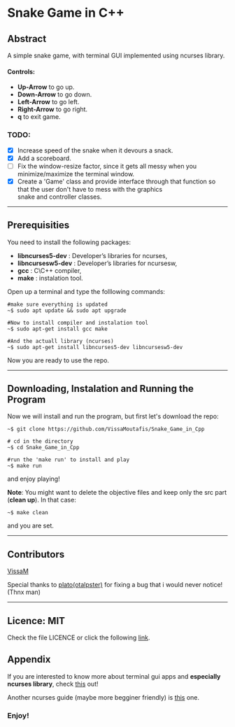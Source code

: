 # Snake Game in C++

## Abstract

A simple snake game, with terminal GUI implemented using ncurses library.

#### Controls:

- __Up-Arrow__ to go up.
- __Down-Arrow__ to go down.
- __Left-Arrow__ to go left.
- __Right-Arrow__ to go right.
- __q__ to exit game. 

### TODO:

- [x] Increase speed of the snake when it devours a snack.
- [x] Add a scoreboard.
- [ ] Fix the window-resize factor, since it gets all messy when you minimize/maximize the terminal window.
- [x] Create a 'Game' class and provide interface through that function so that the user don't have to mess with the graphics   
      snake and controller classes. 
---

## Prerequisities

You need to install the following packages:

- __libncurses5-dev__ : Developer’s libraries for ncurses,
- __libncursesw5-dev__ : Developer’s libraries for ncursesw,
- __gcc__ : C\C++ compiler,
- __make__ : instalation tool.

Open up a terminal and type the folllowing commands:

```shell
#make sure everything is updated
~$ sudo apt update && sudo apt upgrade

#Now to install compiler and instalation tool
~$ sudo apt-get install gcc make

#And the actuall library (ncurses)
~$ sudo apt-get install libncurses5-dev libncursesw5-dev
```
Now you are ready to use the repo.

---

## Downloading, Instalation and Running the Program

Now we will install and run the program, but first let's download the repo:

```shell
~$ git clone https://github.com/VissaMoutafis/Snake_Game_in_Cpp

# cd in the directory
~$ cd Snake_Game_in_Cpp

#run the 'make run' to install and play
~$ make run
```

and enjoy playing!

__Note__: You might want to delete the objective files and keep only the src part (__clean up__). In that case:
```shell
~$ make clean
```
and you are set.

---

## Contributors
[VissaM](https://github.com/VissaMoutafis)

Special thanks to [plato(otalpster)](https://github.com/otalpster) for fixing a bug that i would never notice! (Thnx man)

---

## Licence: MIT
Check the file LICENCE or click the following [link](https://github.com/VissaMoutafis/Snake_Game_in_Cpp/blob/master/LICENSE).

## Appendix
If you are interested to know more about terminal gui apps and __especially ncurses library__, check [this](http://www.tldp.org/HOWTO/NCURSES-Programming-HOWTO/index.html) out!

Another ncurses guide (maybe more begginer friendly) is [this](http://www.cs.ukzn.ac.za/~hughm/os/notes/ncurses.html) one.

### Enjoy!
